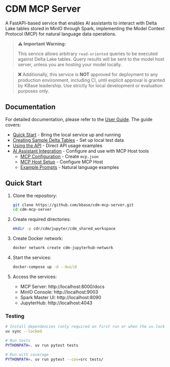 # CDM MCP Server

A FastAPI-based service that enables AI assistants to interact with Delta Lake tables stored in MinIO through Spark, implementing the Model Context Protocol (MCP) for natural language data operations.

> **⚠️ Important Warning:** 
> 
> This service allows arbitrary `read-oriented` queries to be executed against Delta Lake tables. Query results will be sent to the model host server, unless you are hosting your model locally.

> **❌** Additionally, this service is **NOT** approved for deployment to any production environment, including CI, until explicit approval is granted by KBase leadership. Use strictly for local development or evaluation purposes only.

## Documentation

For detailed documentation, please refer to the [User Guide](docs/guide/user_guide.md). The guide covers:

- [Quick Start](docs/guide/user_guide.md#quick-start) - Bring the local service up and running
- [Creating Sample Delta Tables](docs/guide/user_guide.md#creating-sample-delta-tables) - Set up local test data
- [Using the API](docs/guide/user_guide.md#using-the-api) - Direct API usage examples
- [AI Assistant Integration](docs/guide/user_guide.md#ai-assistant-integration) - Configure and use with MCP Host tools
  - [MCP Configuration](docs/guide/user_guide.md#mcp-configuration) - Create `mcp.json`
  - [MCP Host Setup](docs/guide/user_guide.md#mcp-host-setup) - Configure MCP Host
  - [Example Prompts](docs/guide/user_guide.md#example-prompts) - Natural language examples

## Quick Start

1. Clone the repository:
   ```bash
   git clone https://github.com/kbase/cdm-mcp-server.git
   cd cdm-mcp-server
   ```

2. Create required directories:
   ```bash
   mkdir -p cdr/cdm/jupyter/cdm_shared_workspace
   ```

3. Create Docker network:
   ```bash
   docker network create cdm-jupyterhub-network
   ```

4. Start the services:
   ```bash
   docker-compose up -d --build
   ```

5. Access the services:
   - MCP Server: http://localhost:8000/docs
   - MinIO Console: http://localhost:9003
   - Spark Master UI: http://localhost:8090
   - JupyterHub: http://localhost:4043

### Testing

```bash
# Install dependencies (only required on first run or when the uv.lock file changes)
uv sync --locked

# Run tests
PYTHONPATH=. uv run pytest tests

# Run with coverage
PYTHONPATH=. uv run pytest --cov=src tests/
```
